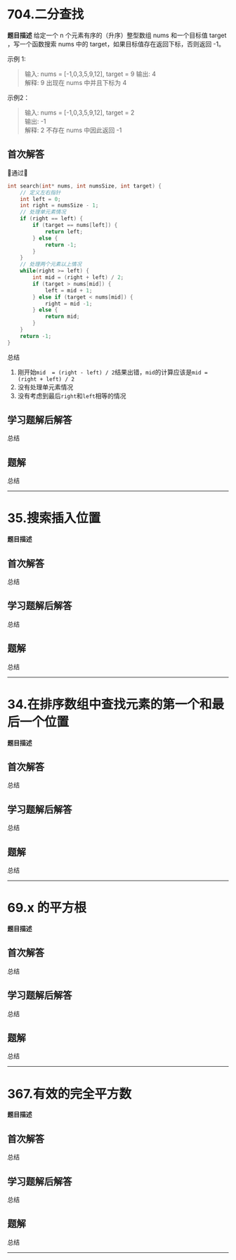 # 704.二分查找
**题目描述**
给定一个 n 个元素有序的（升序）整型数组 nums 和一个目标值 target  ，写一个函数搜索 nums 中的 target，如果目标值存在返回下标，否则返回 -1。  

示例 1:
> 输入: nums = [-1,0,3,5,9,12], target = 9
> 输出: 4       
> 解释: 9 出现在 nums 中并且下标为 4

示例2：
> 输入: nums = [-1,0,3,5,9,12], target = 2     
> 输出: -1        
> 解释: 2 不存在 nums 中因此返回 -1  

## 首次解答
🎉通过🎉  

```c
int search(int* nums, int numsSize, int target) {
    // 定义左右指针
    int left = 0;
    int right = numsSize - 1;
    // 处理单元素情况
    if (right == left) {
        if (target == nums[left]) {
            return left;
        } else {
            return -1;
        }
    }
    // 处理两个元素以上情况
    while(right >= left) {
        int mid = (right + left) / 2;
        if (target > nums[mid]) {
            left = mid + 1;
        } else if (target < nums[mid]) {
            right = mid -1;
        } else {
            return mid;
        }
    }
    return -1;
}
```
总结
1. 刚开始`mid  = (right - left) / 2`结果出错，`mid`的计算应该是`mid = (right + left) / 2`
2. 没有处理单元素情况
3. 没有考虑到最后`right`和`left`相等的情况

## 学习题解后解答

总结

## 题解

总结


---


# 35.搜索插入位置
**题目描述**

## 首次解答

总结

## 学习题解后解答

总结

## 题解

总结


---
# 34.在排序数组中查找元素的第一个和最后一个位置
**题目描述**

## 首次解答

总结

## 学习题解后解答

总结

## 题解

总结


---

# 69.x 的平方根
**题目描述**

## 首次解答

总结

## 学习题解后解答

总结

## 题解

总结


---

# 367.有效的完全平方数
**题目描述**

## 首次解答

总结

## 学习题解后解答

总结

## 题解

总结


---


